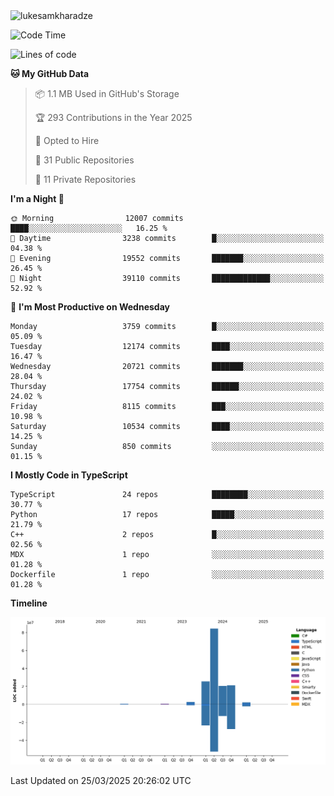 <img src="https://komarev.com/ghpvc/?username=lukesamkharadze64&label=Profile%20Views&color=0e75b6&style=flat" alt="lukesamkharadze"/>

<!--START_SECTION:waka-->
![Code Time](http://img.shields.io/badge/Code%20Time-251%20hrs%202%20mins-blue)

![Lines of code](https://img.shields.io/badge/From%20Hello%20World%20I%27ve%20Written-156.2%20million%20lines%20of%20code-blue)

**🐱 My GitHub Data** 

> 📦 1.1 MB Used in GitHub's Storage 
 > 
> 🏆 293 Contributions in the Year 2025
 > 
> 💼 Opted to Hire
 > 
> 📜 31 Public Repositories 
 > 
> 🔑 11 Private Repositories 
 > 
**I'm a Night 🦉** 

```text
🌞 Morning                12007 commits       ████░░░░░░░░░░░░░░░░░░░░░   16.25 % 
🌆 Daytime                3238 commits        █░░░░░░░░░░░░░░░░░░░░░░░░   04.38 % 
🌃 Evening                19552 commits       ███████░░░░░░░░░░░░░░░░░░   26.45 % 
🌙 Night                  39110 commits       █████████████░░░░░░░░░░░░   52.92 % 
```
📅 **I'm Most Productive on Wednesday** 

```text
Monday                   3759 commits        █░░░░░░░░░░░░░░░░░░░░░░░░   05.09 % 
Tuesday                  12174 commits       ████░░░░░░░░░░░░░░░░░░░░░   16.47 % 
Wednesday                20721 commits       ███████░░░░░░░░░░░░░░░░░░   28.04 % 
Thursday                 17754 commits       ██████░░░░░░░░░░░░░░░░░░░   24.02 % 
Friday                   8115 commits        ███░░░░░░░░░░░░░░░░░░░░░░   10.98 % 
Saturday                 10534 commits       ████░░░░░░░░░░░░░░░░░░░░░   14.25 % 
Sunday                   850 commits         ░░░░░░░░░░░░░░░░░░░░░░░░░   01.15 % 
```


**I Mostly Code in TypeScript** 

```text
TypeScript               24 repos            ████████░░░░░░░░░░░░░░░░░   30.77 % 
Python                   17 repos            █████░░░░░░░░░░░░░░░░░░░░   21.79 % 
C++                      2 repos             █░░░░░░░░░░░░░░░░░░░░░░░░   02.56 % 
MDX                      1 repo              ░░░░░░░░░░░░░░░░░░░░░░░░░   01.28 % 
Dockerfile               1 repo              ░░░░░░░░░░░░░░░░░░░░░░░░░   01.28 % 
```



**Timeline**

![Lines of Code chart](https://raw.githubusercontent.com/LukeSamkharadze/LukeSamkharadze/main/assets/bar_graph.png)


 Last Updated on 25/03/2025 20:26:02 UTC
<!--END_SECTION:waka-->

<!--
[![Anurag's github stats](https://github-readme-stats.vercel.app/api?username=LukeSamkharadze&count_private=true&theme=dark&show_icons=true&custom_title=Github%20Stats)](https://github.com/anuraghazra/github-readme-stats)
[![willianrod's wakatime stats](https://github-readme-stats.vercel.app/api/wakatime?username=LukeSamkharadze&theme=dark&langs_count=9&custom_title=Weekly%20Stats)](https://github.com/anuraghazra/github-readme-stats)
[![Top Langs](https://github-readme-stats.vercel.app/api/top-langs/?username=LukeSamkharadze&theme=dark&langs_count=9&custom_title=Repositories)](https://github.com/anuraghazra/github-readme-stats)
<img alt="GitHub Stats" src="https://github-readme-stats.vercel.app/api?username=LukeSamkharadze&count_private=true&show_icons=true&include_all_commits=true&theme=dark">
-->
